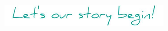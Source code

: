 

<h2 align="center">
  <img src="story.jpg" />
</h2>

<!---
edit by tranghane owned by tranghane
-->
